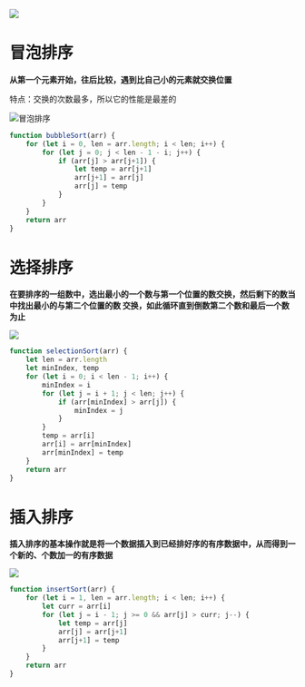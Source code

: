 ![](http://qiniu.cdn.cl8023.com/%E6%8E%92%E5%BA%8F/%E5%A4%8D%E6%9D%82%E5%BA%A6.png)

# 冒泡排序
**从第一个元素开始，往后比较，遇到比自己小的元素就交换位置**  

特点：交换的次数最多，所以它的性能是最差的

![冒泡排序](http://qiniu.cdn.cl8023.com/%E6%8E%92%E5%BA%8F/%E5%86%92%E6%B3%A1%E6%8E%92%E5%BA%8F.gif)
```js
function bubbleSort(arr) {
	for (let i = 0, len = arr.length; i < len; i++) {
		for (let j = 0; j < len - 1 - i; j++) {
			if (arr[j] > arr[j+1]) {
				let temp = arr[j+1]
				arr[j+1] = arr[j]
				arr[j] = temp
			}
		}
	}
	return arr
}
```

# 选择排序
**在要排序的一组数中，选出最小的一个数与第一个位置的数交换，然后剩下的数当中找出最小的与第二个位置的数
交换，如此循环直到倒数第二个数和最后一个数为止**

![](http://qiniu.cdn.cl8023.com/%E6%8E%92%E5%BA%8F/%E9%80%89%E6%8B%A9%E6%8E%92%E5%BA%8F.gif)
```js
function selectionSort(arr) {
	let len = arr.length
	let minIndex, temp
	for (let i = 0; i < len - 1; i++) {
		minIndex = i
		for (let j = i + 1; j < len; j++) {
			if (arr[minIndex] > arr[j]) {
				minIndex = j
			}
		}
		temp = arr[i]
		arr[i] = arr[minIndex]
		arr[minIndex] = temp
	}
	return arr
}
```

# 插入排序
**插入排序的基本操作就是将一个数据插入到已经排好序的有序数据中，从而得到一个新的、个数加一的有序数据**

![](http://qiniu.cdn.cl8023.com/%E6%8E%92%E5%BA%8F/%E6%8F%92%E5%85%A5%E6%8E%92%E5%BA%8F.gif)
```js
function insertSort(arr) {
	for (let i = 1, len = arr.length; i < len; i++) {
		let curr = arr[i]
		for (let j = i - 1; j >= 0 && arr[j] > curr; j--) {
			let temp = arr[j]
			arr[j] = arr[j+1]
			arr[j+1] = temp
		}
	}
	return arr
}
```